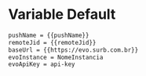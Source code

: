 # Variable Default 

```bash
pushName = {{pushName}}
remoteJid = {{remoteJid}}
baseUrl = {{https://evo.surb.com.br}}
evoInstance = NomeInstancia
evoApiKey = api-key
```

